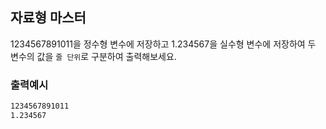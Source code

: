 ## 자료형 마스터

1234567891011을 정수형 변수에 저장하고 1.234567을 실수형 변수에 저장하여 두 변수의 값을 `줄 단위`로 구분하여 출력해보세요.

### 출력예시

```bash
1234567891011
1.234567
```